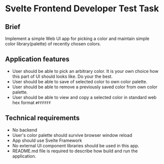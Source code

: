 # Svelte Frontend Developer Test Task

## Brief

Implement a simple Web UI app for picking a color and maintain simple 
color library(palette) of recently chosen colors.

## Application features

* User should be able to pick an arbitrary color. It is your own choice 
  how this part of UI should looks like. Do your the best.
* User should be able to save of selected color to own color palette.
* User should be able to remove a previously saved color from own color palette.
* User should be able to view and copy a selected color in standard web hex format `#FFFFFF`

## Technical requirements

* No backend 
* User's color palette should survive browser window reload
* App should use Svelte Framework 
* No external UI component libraries should be used in this app.
* README.md file is required to describe how build and run the application.

